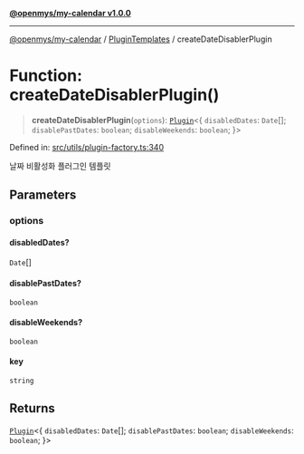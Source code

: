 [**@openmys/my-calendar v1.0.0**](../../../../README.md)

***

[@openmys/my-calendar](../../../../globals.md) / [PluginTemplates](../README.md) / createDateDisablerPlugin

# Function: createDateDisablerPlugin()

> **createDateDisablerPlugin**(`options`): [`Plugin`](../../../../classes/Plugin.md)\<\{ `disabledDates`: `Date`[]; `disablePastDates`: `boolean`; `disableWeekends`: `boolean`; \}\>

Defined in: [src/utils/plugin-factory.ts:340](https://github.com/openmys/my-calendar/blob/96ebce4306bfb6a4ab4c4297a9b422c56933c5da/src/utils/plugin-factory.ts#L340)

날짜 비활성화 플러그인 템플릿

## Parameters

### options

#### disabledDates?

`Date`[]

#### disablePastDates?

`boolean`

#### disableWeekends?

`boolean`

#### key

`string`

## Returns

[`Plugin`](../../../../classes/Plugin.md)\<\{ `disabledDates`: `Date`[]; `disablePastDates`: `boolean`; `disableWeekends`: `boolean`; \}\>
